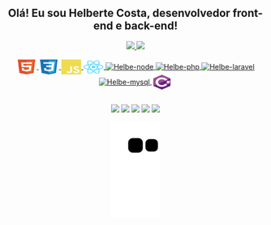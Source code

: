 <div align="center"> 
  
## Olá! Eu sou Helberte Costa, desenvolvedor front-end e back-end!  
  
</div>

<div align="center">
  <a href="https://github.com/Helberte">
  <img height="180em" src="https://github-readme-stats.vercel.app/api?username=helberte&show_icons=true&theme=tokyonight&include_all_commits=true&count_private=true"/>
  <img height="180em" src="https://github-readme-stats.vercel.app/api/top-langs/?username=helberte&layout=compact&langs_count=7&theme=tokyonight"/>
</div>

<div style="display: inline_block" align="center"><br>
  <img align="center" alt="Helbe-HTML" height="30" width="40" src="https://raw.githubusercontent.com/devicons/devicon/master/icons/html5/html5-original.svg">
  <img align="center" alt="Helbe-CSS" height="30" width="40" src="https://raw.githubusercontent.com/devicons/devicon/master/icons/css3/css3-original.svg">
  <img align="center" alt="Helbe-Js" height="30" width="40" src="https://raw.githubusercontent.com/devicons/devicon/master/icons/javascript/javascript-plain.svg">
  <img align="center" alt="Helbe-React" height="30" width="40" src="https://raw.githubusercontent.com/devicons/devicon/master/icons/react/react-original.svg">
  <img align="center" alt="Helbe-node" height="30" width="40" src="https://cdn.jsdelivr.net/gh/devicons/devicon/icons/nodejs/nodejs-original.svg">
  <img align="center" alt="Helbe-php" height="30" width="40" src="https://cdn.jsdelivr.net/gh/devicons/devicon/icons/php/php-original.svg">  
  <img align="center" alt="Helbe-laravel" height="30" width="40" src="https://cdn.jsdelivr.net/gh/devicons/devicon/icons/laravel/laravel-plain-wordmark.svg">
  <img align="center" alt="Helbe-mysql" height="30" width="40" src="https://cdn.jsdelivr.net/gh/devicons/devicon/icons/mysql/mysql-original-wordmark.svg">
  <img align="center" alt="Helbe-Csharp" height="30" width="40" src="https://raw.githubusercontent.com/devicons/devicon/master/icons/csharp/csharp-original.svg">
</div>

##
  
<!-- badges = https://dev.to/envoy_/150-badges-for-github-pnk -->
<!-- icons  = https://devicon.dev/ -->
<!-- cartão informativo = https://github.com/anuraghazra/github-readme-stats -->
  
<div align="center"> 
  <a href = "https://wa.me/556992080440"><img src="https://img.shields.io/badge/WhatsApp-25D366?style=for-the-badge&logo=whatsapp&logoColor=white" target="_blank"></a>
  <a href = "mailto:helberteads@gmail.com"><img src="https://img.shields.io/badge/-Gmail-%23333?style=for-the-badge&logo=gmail&logoColor=white" target="_blank"></a>
  <a href="https://instagram.com/helberte_costa" target="_blank"><img src="https://img.shields.io/badge/-Instagram-%23E4405F?style=for-the-badge&logo=instagram&logoColor=white" target="_blank"></a>  
  <a href="https://www.linkedin.com/in/helberte-costa-programmer/" target="_blank"><img src="https://img.shields.io/badge/-LinkedIn-%230077B5?style=for-the-badge&logo=linkedin&logoColor=white" target="_blank"></a> 
  <a href="https://www.facebook.com/helberte.costa.5/" target="_blank"><img src="https://img.shields.io/badge/Facebook-1877F2?style=for-the-badge&logo=facebook&logoColor=white" target="_blank"></a> 

  
![Snake animation](https://github.com/helberte/helberte/blob/output/github-contribution-grid-snake.svg)
</div>
